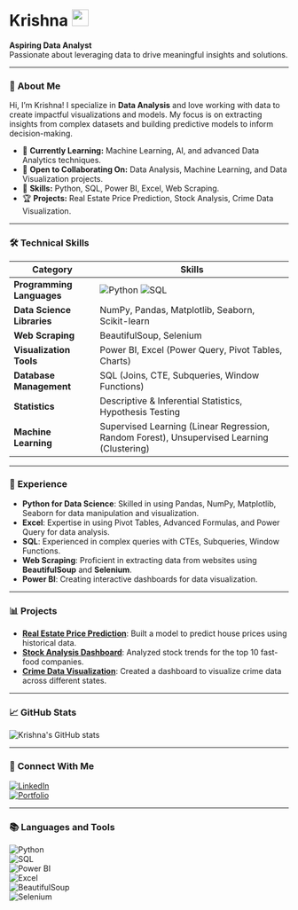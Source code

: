 # Krishna <img src="https://emojis.slackmojis.com/emojis/images/1536351075/4592/wave_hello.gif?1536351075" width="30"/>

**Aspiring Data Analyst**  
Passionate about leveraging data to drive meaningful insights and solutions.

---

### 📜 **About Me**

Hi, I’m Krishna! I specialize in **Data Analysis** and love working with data to create impactful visualizations and models. My focus is on extracting insights from complex datasets and building predictive models to inform decision-making.

- 🌱 **Currently Learning:** Machine Learning, AI, and advanced Data Analytics techniques.
- 🤝 **Open to Collaborating On:** Data Analysis, Machine Learning, and Data Visualization projects.
- 🧠 **Skills:** Python, SQL, Power BI, Excel, Web Scraping.
- 🏆 **Projects:** Real Estate Price Prediction, Stock Analysis, Crime Data Visualization.

---

### 🛠 **Technical Skills**

| **Category**                | **Skills**                                                                 |
| ----------------------------| ---------------------------------------------------------------------------|
| **Programming Languages**    | ![Python](https://img.shields.io/badge/-Python-3776AB?logo=python&logoColor=white&style=flat-square) ![SQL](https://img.shields.io/badge/-SQL-316192?logo=postgresql&logoColor=white&style=flat-square) |
| **Data Science Libraries**   | NumPy, Pandas, Matplotlib, Seaborn, Scikit-learn                            |
| **Web Scraping**             | BeautifulSoup, Selenium                                                     |
| **Visualization Tools**      | Power BI, Excel (Power Query, Pivot Tables, Charts)                         |
| **Database Management**      | SQL (Joins, CTE, Subqueries, Window Functions)                              |
| **Statistics**               | Descriptive & Inferential Statistics, Hypothesis Testing                    |
| **Machine Learning**         | Supervised Learning (Linear Regression, Random Forest), Unsupervised Learning (Clustering) |

---

### 💼 **Experience**

- **Python for Data Science**: Skilled in using Pandas, NumPy, Matplotlib, Seaborn for data manipulation and visualization.
- **Excel**: Expertise in using Pivot Tables, Advanced Formulas, and Power Query for data analysis.
- **SQL**: Experienced in complex queries with CTEs, Subqueries, Window Functions.
- **Web Scraping**: Proficient in extracting data from websites using **BeautifulSoup** and **Selenium**.
- **Power BI**: Creating interactive dashboards for data visualization.

---

### 📊 **Projects**
  
- **[Real Estate Price Prediction](#)**: Built a model to predict house prices using historical data.
- **[Stock Analysis Dashboard](#)**: Analyzed stock trends for the top 10 fast-food companies.
- **[Crime Data Visualization](#)**: Created a dashboard to visualize crime data across different states.

---

### 📈 **GitHub Stats**

![Krishna's GitHub stats](https://github-readme-stats.vercel.app/api?username=krish-na-1010&show_icons=true&theme=radical)

---

### 🔗 **Connect With Me**

[![LinkedIn](https://img.shields.io/badge/-LinkedIn-0A66C2?logo=linkedin&logoColor=white&style=flat-square)](https://www.linkedin.com/in/your-linkedin)  
[![Portfolio](https://img.shields.io/badge/-Portfolio-5D5C61?style=flat-square)](https://github.com/your-username)

---

### 📚 **Languages and Tools**

![Python](https://img.shields.io/badge/-Python-3776AB?logo=python&logoColor=white&style=flat-square)  
![SQL](https://img.shields.io/badge/-SQL-316192?logo=postgresql&logoColor=white&style=flat-square)  
![Power BI](https://img.shields.io/badge/-Power%20BI-F2C811?logo=power-bi&logoColor=black&style=flat-square)  
![Excel](https://img.shields.io/badge/-Excel-217346?logo=microsoft-excel&logoColor=white&style=flat-square)  
![BeautifulSoup](https://img.shields.io/badge/-BeautifulSoup-3B3B3B?style=flat-square)  
![Selenium](https://img.shields.io/badge/-Selenium-43B02A?logo=selenium&logoColor=white&style=flat-square)
